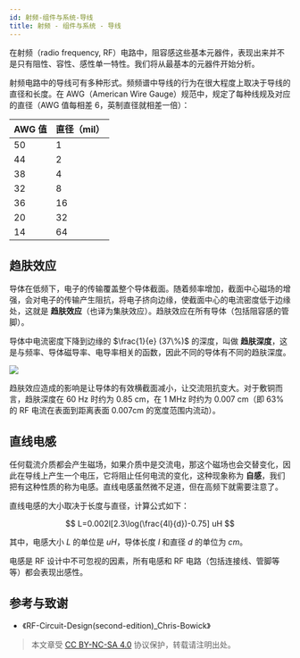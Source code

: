 ```yaml
---
id: 射频-组件与系统-导线
title: 射频 - 组件与系统 - 导线
---
```


在射频（radio frequency, RF）电路中，阻容感这些基本元器件，表现出来并不是只有阻性、容性、感性单一特性。我们将从最基本的元器件开始分析。

射频电路中的导线可有多种形式。频频谱中导线的行为在很大程度上取决于导线的直径和长度。在 AWG（American Wire Gauge）规范中，规定了每种线规及对应的直径（AWG 值每相差 6，英制直径就相差一倍）：

| AWG 值 | 直径（mil） |
| ------ | ----------- |
| 50     | 1           |
| 44     | 2           |
| 38     | 4           |
| 32     | 8           |
| 36     | 16          |
| 20     | 32          |
| 14     | 64          |

## 趋肤效应

导体在低频下，电子的传输覆盖整个导体截面。随着频率增加，截面中心磁场的增强，会对电子的传输产生阻抗，将电子挤向边缘，使截面中心的电流密度低于边缘处，这就是 **趋肤效应**（也译为集肤效应）。趋肤效应在所有导体（包括阻容感的管脚）。

导体中电流密度下降到边缘的 $\frac{1}{e} (37\%)$ 的深度，叫做 **趋肤深度**，这是与频率、导体磁导率、电导率相关的函数，因此不同的导体有不同的趋肤深度。

![](https://cos.wiki-power.com/img/20220408141754.png)

趋肤效应造成的影响是让导体的有效横截面减小，让交流阻抗变大。对于敷铜而言，趋肤深度在 60 Hz 时约为 0.85 cm，在 1 MHz 时约为 0.007 cm（即 63% 的 RF 电流在表面到距离表面 0.007cm 的宽度范围内流动）。

## 直线电感

任何载流介质都会产生磁场，如果介质中是交流电，那这个磁场也会交替变化，因此在导线上产生一个电压，它将阻止任何电流的变化，这种现象称为 **自感**，我们把有这种性质的称为电感。直线电感虽然微不足道，但在高频下就需要注意了。

直线电感的大小取决于长度与直径，计算公式如下：

$$
L=0.002l[2.3\log(\frac{4l}{d})-0.75] uH
$$

其中，电感大小 $L$ 的单位是 $uH$，导体长度 $l$ 和直径 $d$ 的单位为 $cm$。

电感是 RF 设计中不可忽视的因素，所有电感和 RF 电路（包括连接线、管脚等等）都会表现出感性。

## 参考与致谢

- 《RF-Circuit-Design(second-edition)\_Chris-Bowick》

 > 本文章受 [CC BY-NC-SA 4.0](https://creativecommons.org/licenses/by/4.0/deed.zh) 协议保护，转载请注明出处。
